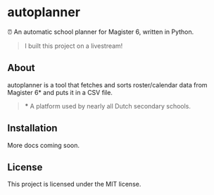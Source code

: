 # autoplanner
⏰ An automatic school planner for Magister 6, written in Python.

> I built this project on a livestream!

## About
autoplanner is a tool that fetches and sorts roster/calendar data from Magister 6* and puts it in a CSV file.
> **\*** A platform used by nearly all Dutch secondary schools.

## Installation
More docs coming soon.

## License
This project is licensed under the MIT license.

